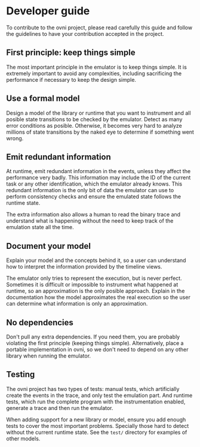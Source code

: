 # Developer guide

To contribute to the ovni project, please read carefully this guide and
follow the guidelines to have your contribution accepted in the project.

## First principle: keep things simple

The most important principle in the emulator is to keep things simple.
It is extremely important to avoid any complexities, including
sacrificing the performance if necessary to keep the design simple.

## Use a formal model

Design a model of the library or runtime that you want to instrument and
all posible state transitions to be checked by the emulator. Detect
as many error conditions as posible. Otherwise, it becomes very hard to
analyze millions of state transitions by the naked eye to determine if
something went wrong.

## Emit redundant information

At runtime, emit redundant information in the events, unless they affect
the performance very badly. This information may include the ID of the
current task or any other identification, which the emulator already
knows. This redundant information is the only bit of data the emulator
can use to perform consistency checks and ensure the emulated state
follows the runtime state.

The extra information also allows a human to read the binary trace and
understand what is happening without the need to keep track of the
emulation state all the time.

## Document your model

Explain your model and the concepts behind it, so a user can understand
how to interpret the information provided by the timeline views.

The emulator only tries to represent the execution, but is never
perfect. Sometimes it is difficult or impossible to instrument what
happened at runtime, so an approximation is the only posible approach.
Explain in the documentation how the model approximates the real 
execution so the user can determine what information is only an
approximation.

## No dependencies

Don't pull any extra dependencies. If you need them, you are probably
violating the first principle (keeping things simple). Alternatively,
place a portable implementation in ovni, so we don't need to depend on
any other library when running the emulator.

## Testing

The ovni project has two types of tests: manual tests, which
artificially create the events in the trace, and only test the emulation
part. And runtime tests, which run the complete program with the
instrumentation enabled, generate a trace and then run the emulator.

When adding support for a new library or model, ensure you add enough
tests to cover the most important problems. Specially those hard to
detect without the current runtime state. See the `test/` directory for
examples of other models.
